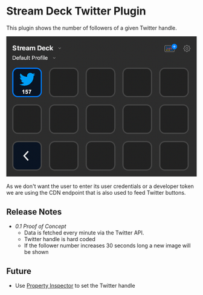 # Stream Deck Twitter Plugin

This plugin shows the number of followers of a given Twitter handle.

![Stream Deck with Twitter Plugin](docs/streamdeck.png)

As we don't want the user to enter its user credentials or a developer token we are using the CDN endpoint that is also
used to feed Twitter buttons.

## Release Notes

- *0.1 Proof of Concept*
    - Data is fetched every minute via the Twitter API.
    - Twitter handle is hard coded
    - If the follower number increases 30 seconds long a new image will be shown

## Future

- Use [Property Inspector](https://developer.elgato.com/documentation/stream-deck/sdk/property-inspector/) to set the
  Twitter handle